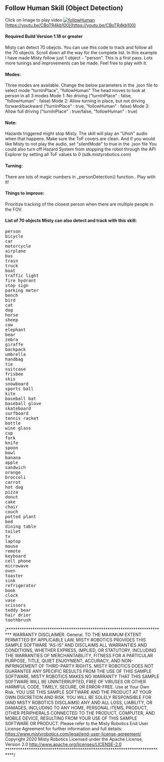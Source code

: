 ## Follow Human Skill (Object Detection)

Click on Image to play video
[![followHuman](https://i.imgur.com/qEvHDlP.png)](https://youtu.be/CBoTR4kb100)
[https://youtu.be/CBoTR4kb100](https://youtu.be/CBoTR4kb100)

#### Required Build Version 1.18 or greater 

Misty can detect 70 obejcts. You can use this code to track and follow all the 70 objects. 
Scroll down all the way for the complete list.
In this example I have made Misty follow just 1 object - "person". 
This is a first pass. Lots more tunings and improvements can be made. Feel free to play with it.

#### Modes:
Three modes are available. Change the below parameters in the .json file to select mode
"turnInPlace", "followHuman"
The head moves to look at person in all 3 modes
Mode 1: No driving ("turnInPlace" : false, "followHuman" : false)
Mode 2: Allow turning in place, but not driving forward/backward ("turnInPlace" : true, "followHuman" : false)
Mode 3: Allow full driving ("turnInPlace" : true/false, "followHuman" : true)

#### Note:
Hazards triggered might stop Misty. The skill will play an "Uhoh" audio when that happens.
Make sure the ToF covers are clean. And if you would like Misty to not play the audio, set "silentMode" to true in the .json file
You could also turn off Hazard System from stopping the robot through the API Explorer by setting all ToF values to 0 (sdk.mistyrobotics.com)

#### Turning:
There are lots of magic numbers in _personDetection() function.. Play with it!

#### Things to improve:
Prioritize tracking of the closest person when there are multiple people in the FOV.

#### List of 70 objects Misty can also detect and track with this skill:
<pre>
person
bicycle
car
motorcycle
airplane
bus
train
truck
boat
traffic light
fire hydrant
stop sign
parking meter
bench
bird
cat
dog
horse
sheep
cow
elephant
bear
zebra
giraffe
backpack
umbrella
handbag
tie
suitcase
frisbee
skis
snowboard
sports ball
kite
baseball bat
baseball glove
skateboard
surfboard
tennis racket
bottle
wine glass
cup
fork
knife
spoon
bowl
banana
apple
sandwich
orange
broccoli
carrot
hot dog
pizza
donut
cake
chair
couch
potted plant
bed
dining table
toilet
tv
laptop
mouse
remote
keyboard
cell phone
microwave
oven
toaster
sink
refrigerator
book
clock
vase
scissors
teddy bear
hair drier
toothbrush
</pre>

/**************************************************************************
WARRANTY DISCLAIMER.
General. TO THE MAXIMUM EXTENT PERMITTED BY APPLICABLE LAW, MISTY ROBOTICS
PROVIDES THIS SAMPLE SOFTWARE “AS-IS” AND DISCLAIMS ALL WARRANTIES AND 
CONDITIONS, WHETHER EXPRESS, IMPLIED, OR STATUTORY, INCLUDING THE WARRANTIES 
OF MERCHANTABILITY, FITNESS FOR A PARTICULAR PURPOSE, TITLE, QUIET ENJOYMENT, 
ACCURACY, AND NON-INFRINGEMENT OF THIRD-PARTY RIGHTS. MISTY ROBOTICS DOES 
NOT GUARANTEE ANY SPECIFIC RESULTS FROM THE USE OF THIS SAMPLE SOFTWARE. 
MISTY ROBOTICS MAKES NO WARRANTY THAT THIS SAMPLE SOFTWARE WILL BE UNINTERRUPTED, 
FREE OF VIRUSES OR OTHER HARMFUL CODE, TIMELY, SECURE, OR ERROR-FREE. 
Use at Your Own Risk. YOU USE THIS SAMPLE SOFTWARE AND THE PRODUCT AT YOUR OWN 
DISCRETION AND RISK. YOU WILL BE SOLELY RESPONSIBLE FOR (AND MISTY ROBOTICS DISCLAIMS) 
ANY AND ALL LOSS, LIABILITY, OR DAMAGES, INCLUDING TO ANY HOME, PERSONAL ITEMS, 
PRODUCT, OTHER PERIPHERALS CONNECTED TO THE PRODUCT, COMPUTER, AND MOBILE DEVICE, 
RESULTING FROM YOUR USE OF THIS SAMPLE SOFTWARE OR PRODUCT. 
Please refer to the Misty Robotics End User License Agreement for further information 
and full details: https://www.mistyrobotics.com/legal/end-user-license-agreement/
Copyright 2020 Misty Robotics Licensed under the Apache License, Version 2.0 
http://www.apache.org/licenses/LICENSE-2.0
***************************************************************************/
